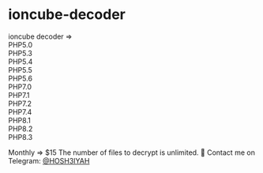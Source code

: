 # ioncube-decoder
ioncube decoder =>  </br>
PHP5.0 </br>
PHP5.3 </br>
PHP5.4 </br>
PHP5.5 </br>
PHP5.6 </br>
PHP7.0 </br>
PHP7.1 </br>
PHP7.2 </br>
PHP7.4 </br>
PHP8.1 </br>
PHP8.2 </br>
PHP8.3 </br>

Monthly => $15
The number of files to decrypt is unlimited.
📩 Contact me on Telegram: [@HOSH3IYAH](https://t.me/hosh3iyah)
